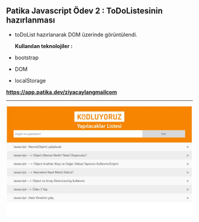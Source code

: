 ## Patika Javascript Ödev 2 : ToDoListesinin hazırlanması

- toDoList hazırlanarak DOM üzerinde görüntülendi.

  **Kullanılan teknolojiler :**

- bootstrap
- DOM
- localStorage

**https://app.patika.dev/ziyacaylangmailcom**

---

![Patika-javascript-odev-1](../assets/odev-2.jpg)
